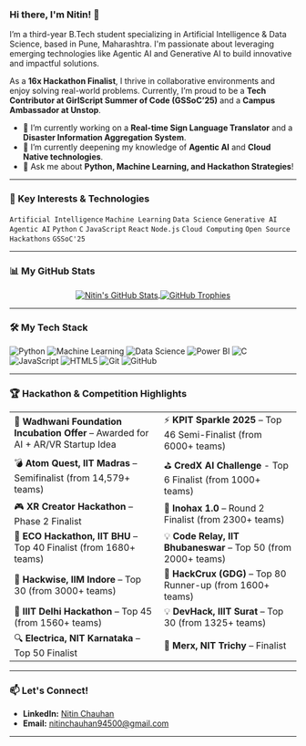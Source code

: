 ### Hi there, I'm Nitin! 👋

I’m a third-year B.Tech student specializing in Artificial Intelligence & Data Science, based in Pune, Maharashtra. I'm passionate about leveraging emerging technologies like Agentic AI and Generative AI to build innovative and impactful solutions.

As a **16x Hackathon Finalist**, I thrive in collaborative environments and enjoy solving real-world problems. Currently, I’m proud to be a **Tech Contributor at GirlScript Summer of Code (GSSoC’25)** and a **Campus Ambassador at Unstop**.

- 🔭 I’m currently working on a **Real-time Sign Language Translator** and a **Disaster Information Aggregation System**.
- 🌱 I’m currently deepening my knowledge of **Agentic AI** and **Cloud Native technologies**.
- 💬 Ask me about **Python, Machine Learning, and Hackathon Strategies**!

---
### 🔑 Key Interests & Technologies
`Artificial Intelligence` `Machine Learning` `Data Science` `Generative AI` `Agentic AI` `Python` `C` `JavaScript` `React` `Node.js` `Cloud Computing` `Open Source` `Hackathons` `GSSoC'25`

---
### 📊 My GitHub Stats

<p align="center">
  <a href="https://github.com/nitinc264">
    <img align="center" src="https://github-readme-stats.vercel.app/api?username=ni8inc264&show_icons=true&theme=radical&rank_icon=github" alt="Nitin's GitHub Stats"/>
  </a>
  <a href="https://github.com/ryo-ma/github-profile-trophy">
    <img align="center" src="https://github-profile-trophy.vercel.app/?username=ni8inc264&theme=gruvbox&row=1" alt="GitHub Trophies"/>
  </a>
</p>

---

### 🛠️ My Tech Stack

![Python](https://img.shields.io/badge/Python-3776AB?style=for-the-badge&logo=python&logoColor=white)
![Machine Learning](https://img.shields.io/badge/Machine%20Learning-FF6F00?style=for-the-badge&logo=tensorflow&logoColor=white)
![Data Science](https://img.shields.io/badge/Data%20Science-4285F4?style=for-the-badge&logo=googlecloud&logoColor=white)
![Power BI](https://img.shields.io/badge/Microsoft%20Power%20BI-F2C811?style=for-the-badge&logo=powerbi&logoColor=black)
![C](https://img.shields.io/badge/C-A8B9CC?style=for-the-badge&logo=c&logoColor=white)
![JavaScript](https://img.shields.io/badge/JavaScript-F7DF1E?style=for-the-badge&logo=javascript&logoColor=black)
![HTML5](https://img.shields.io/badge/HTML5-E34F26?style=for-the-badge&logo=html5&logoColor=white)
![Git](https://img.shields.io/badge/GIT-E44C30?style=for-the-badge&logo=git&logoColor=white)
![GitHub](https://img.shields.io/badge/GitHub-100000?style=for-the-badge&logo=github&logoColor=white)

---

### 🏆 Hackathon & Competition Highlights

<table>
  <tr>
    <td>🌱 <strong>Wadhwani Foundation Incubation Offer</strong> – Awarded for AI + AR/VR Startup Idea</td>
    <td>⚡ <strong>KPIT Sparkle 2025</strong> – Top 46 Semi-Finalist (from 6000+ teams)</td>
  </tr>
  <tr>
    <td>💣 <strong>Atom Quest, IIT Madras</strong> – Semifinalist (from 14,579+ teams)</td>
    <td>⛳️ <strong>CredX AI Challenge</strong> - Top 6 Finalist (from 1000+ teams)</td>
  </tr>
  <tr>
    <td>🎮 <strong>XR Creator Hackathon</strong> – Phase 2 Finalist</td>
    <td>🌾 <strong>Inohax 1.0</strong> – Round 2 Finalist (from 2300+ teams)</td>
  </tr>
  <tr>
    <td>🌱 <strong>ECO Hackathon, IIT BHU</strong> – Top 40 Finalist (from 1680+ teams)</td>
    <td>💡 <strong>Code Relay, IIT Bhubaneswar</strong> – Top 50 (from 2000+ teams)</td>
  </tr>
  <tr>
    <td>🧠 <strong>Hackwise, IIM Indore</strong> – Top 30 (from 3000+ teams)</td>
    <td>🔧 <strong>HackCrux (GDG)</strong> – Top 80 Runner-up (from 1600+ teams)</td>
  </tr>
   <tr>
    <td>🧿 <strong>IIIT Delhi Hackathon</strong> – Top 45 (from 1560+ teams)</td>
    <td>💡 <strong>DevHack, IIIT Surat</strong> – Top 30 (from 1325+ teams)</td>
  </tr>
   <tr>
    <td>🔍 <strong>Electrica, NIT Karnataka</strong> – Top 50 Finalist</td>
    <td>🔑 <strong>Merx, NIT Trichy</strong> – Finalist</td>
  </tr>
</table>

---

### 📫 Let's Connect!

-   **LinkedIn:** [Nitin Chauhan](https://www.linkedin.com/in/nitin-chauhan-6963612a7)
-   **Email:** nitinchauhan94500@gmail.com

---
